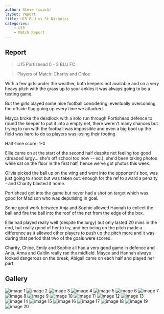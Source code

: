 ```yaml
---
author: Steve (coach)
layout: report
title: U15 BLU vs St Nicholas
categories: 
    - U15
    - Match Report
---
```


## Report

> U15 Portishead 0 - 3 BLU FC

> Players of Match: Charity and Chloe

With a few girls under the weather, both keepers not available and on a very heavy pitch with the grass up to your ankles it was always going to be a testing game.

But the girls played some nice football considering, eventually overcoming the offside flag going up every time we attacked.

Mayca broke the deadlock with a solo run through Portishead defence to round the keeper to put it into a empty net, there weren't many chances but trying to run with the football was impossible and even a big boot up the field was hard to do as players was losing their footing.

Half-time score: 1-0

Ellie came on at the start of the second half despite not feeling too good (dreaded lurgy... she's off school too now -- ed.): she'd been taking photos while sat on the floor in the first half, hence we've got photos this week.

Olivia picked the ball up on the wing and went into the opponent's box, was just going to shoot but was taken out: enough for the ref to award a penalty - and Charity blasted it home.

Portishead got into the game but never had a shot on target which was good for Madison who was deputising in goal.

Some good work between Anja and Sophie allowed Hannah to collect the ball and fire the ball into the roof of the net from the edge of the box.

Ellie had played really well (despite the lurgy) but only lasted 20 mins in the end, but really good of her to try, and her being on the pitch made a difference as it allowed other players to push up the pitch more and it was during that period that two of the goals were scored.

Charity, Chloe, Emily and Sophie all had a very good game in defence and Anja, Anna and Caitlin really ran the midfield. Mayca and Hannah always looked dangerous on the break; Abigail came on each half and played her part.

## Gallery

![image 1](/assets/images/2016/u15-blu-vs-portishead/1.jpg)
![image 2](/assets/images/2016/u15-blu-vs-portishead/2.jpg)
![image 3](/assets/images/2016/u15-blu-vs-portishead/3.jpg)
![image 4](/assets/images/2016/u15-blu-vs-portishead/4.jpg)
![image 5](/assets/images/2016/u15-blu-vs-portishead/5.jpg)
![image 6](/assets/images/2016/u15-blu-vs-portishead/6.jpg)
![image 7](/assets/images/2016/u15-blu-vs-portishead/7.jpg)
![image 8](/assets/images/2016/u15-blu-vs-portishead/8.jpg)
![image 9](/assets/images/2016/u15-blu-vs-portishead/9.jpg)
![image 10](/assets/images/2016/u15-blu-vs-portishead/10.jpg)
![image 11](/assets/images/2016/u15-blu-vs-portishead/11.jpg)
![image 12](/assets/images/2016/u15-blu-vs-portishead/12.jpg)
![image 13](/assets/images/2016/u15-blu-vs-portishead/13.jpg)
![image 14](/assets/images/2016/u15-blu-vs-portishead/14.jpg)
![image 15](/assets/images/2016/u15-blu-vs-portishead/15.jpg)
![image 16](/assets/images/2016/u15-blu-vs-portishead/16.jpg)
![image 17](/assets/images/2016/u15-blu-vs-portishead/17.jpg)
![image 18](/assets/images/2016/u15-blu-vs-portishead/18.jpg)
![image 19](/assets/images/2016/u15-blu-vs-portishead/19.jpg)
![image 20](/assets/images/2016/u15-blu-vs-portishead/20.jpg)
